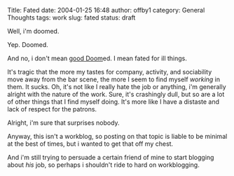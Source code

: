 Title: Fated
date: 2004-01-25 16:48
author: offby1
category: General Thoughts
tags: work
slug: fated
status: draft

Well, i'm doomed.

Yep. Doomed.

And no, i don't mean [good Doom](http://www.doom3.com/)ed. I mean fated for ill things.

It's tragic that the more my tastes for company, activity, and sociability move away from the bar scene, the more I seem to find myself *working* in them. It sucks. Oh, it's not like I really hate the job or anything, i'm generally alright with the nature of the work. Sure, it's crashingly dull, but so are a lot of other things that I find myself doing. It's more like I have a distaste and lack of respect for the patrons.

Alright, i'm sure that surprises nobody.

Anyway, this isn't a workblog, so posting on that topic is liable to be minimal at the best of times, but i wanted to get that off my chest.

And i'm still trying to persuade a certain friend of mine to start blogging about *his* job, so perhaps i shouldn't ride to hard on workblogging.
